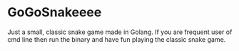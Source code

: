 # GoGoSnakeeee
Just  a small, classic snake game made in Golang. 
If you are frequent user of cmd line then run the
binary and have fun playing the classic snake game.



